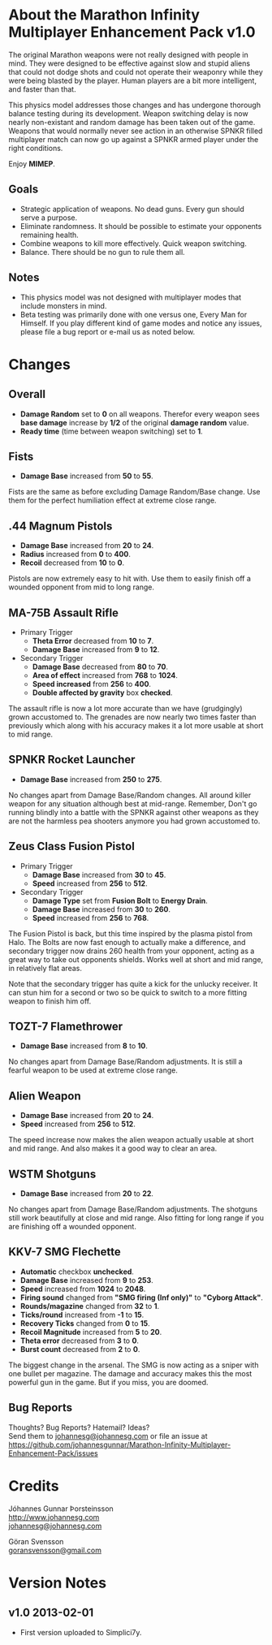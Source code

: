 # About the Marathon Infinity Multiplayer Enhancement Pack v1.0

The original Marathon weapons were not really designed with people in mind. They were designed to be effective against slow and stupid aliens that could not dodge shots and could not operate their weaponry while they were being blasted by the player. Human players are a bit more intelligent, and faster than that.

This physics model addresses those changes and has undergone thorough balance testing during its development. Weapon switching delay is now nearly non-existant and random damage has been taken out of the game. Weapons that would normally never see action in an otherwise SPNKR filled multiplayer match can now go up against a SPNKR armed player under the right conditions.  

Enjoy **MIMEP**.

## Goals

- Strategic application of weapons. No dead guns. Every gun should serve a purpose.
- Eliminate randomness. It should be possible to estimate your opponents remaining health.
- Combine weapons to kill more effectively. Quick weapon switching.
- Balance. There should be no gun to rule them all. 

## Notes

- This physics model was not designed with multiplayer modes that include monsters in mind.
- Beta testing was primarily done with one versus one, Every Man for Himself. If you play different kind of game modes and notice any issues, please file a bug report or e-mail us as noted below.

# Changes

## Overall

- **Damage Random** set to **0** on all weapons. Therefor every weapon sees **base damage** increase by **1/2** of the original **damage random** value.
- **Ready time** (time between weapon switching) set to **1**.

## Fists

- **Damage Base** increased from **50** to **55**.

Fists are the same as before excluding Damage Random/Base change. Use them for the perfect humiliation effect at extreme close range.

## .44 Magnum Pistols

- **Damage Base** increased from **20** to **24**.
- **Radius** increased from **0** to **400**.
- **Recoil** decreased from **10** to **0**.

Pistols are now extremely easy to hit with. Use them to easily finish off a wounded opponent from mid to long range.

## MA-75B Assault Rifle

- Primary Trigger
	- **Theta Error** decreased from **10** to **7**.
	- **Damage Base** increased from **9** to **12**.
- Secondary Trigger
	- **Damage Base** decreased from **80** to **70**.
	- **Area of effect** increased from **768** to **1024**.
	- **Speed increased** from **256** to **400**.
	- **Double affected by gravity** box **checked**.
	
The assault rifle is now a lot more accurate than we have (grudgingly) grown accustomed to. The grenades are now nearly two times faster than previously which along with his accuracy makes it a lot more usable at short to mid range.

## SPNKR Rocket Launcher

- **Damage Base** increased from **250** to **275**.

No changes apart from Damage Base/Random changes. All around killer weapon for any situation although best at mid-range. Remember, Don't go running blindly into a battle with the SPNKR against other weapons as they are not the harmless pea shooters anymore you had grown accustomed to.

## Zeus Class Fusion Pistol

- Primary Trigger
	- **Damage Base** increased from **30** to **45**.
	- **Speed** increased from **256** to **512**.
- Secondary Trigger
	- **Damage Type** set from **Fusion Bolt** to **Energy Drain**.
	- **Damage Base** increased from **30** to **260**.
	- **Speed** increased from **256** to **768**.

The Fusion Pistol is back, but this time inspired by the plasma pistol from Halo. The Bolts are now fast enough to actually make a difference, and secondary trigger now drains 260 health from your opponent, acting as a great way to take out opponents shields. Works well at short and mid range, in relatively flat areas.

Note that the secondary trigger has quite a kick for the unlucky receiver. It can stun him for a second or two so be quick to switch to a more fitting weapon to finish him off.

## TOZT-7 Flamethrower

- **Damage Base** increased from **8** to **10**.

No changes apart from Damage Base/Random adjustments. It is still a fearful weapon to be used at extreme close range.

## Alien Weapon

- **Damage Base** increased from **20** to **24**.
- **Speed** increased from **256** to **512**.

The speed increase now makes the alien weapon actually usable at short and mid range. And also makes it a good way to clear an area.

## WSTM Shotguns

- **Damage Base** increased from **20** to **22**.

No changes apart from Damage Base/Random adjustments. The shotguns still work beautifully at close and mid range. Also fitting for long range if you are finishing off a wounded opponent.

## KKV-7 SMG Flechette

- **Automatic** checkbox **unchecked**.
- **Damage Base** increased from **9** to **253**.
- **Speed** increased from **1024** to **2048**.
- **Firing sound** changed from **"SMG firing (Inf only)"** to **"Cyborg Attack"**.
- **Rounds/magazine** changed from **32** to **1**.
- **Ticks/round** increased from **-1** to **15**.
- **Recovery Ticks** changed from **0** to **15**.
- **Recoil Magnitude** increased from **5** to **20**.
- **Theta error** decreased from **3** to **0**.
- **Burst count** decreased from **2** to **0**.

The biggest change in the arsenal. The SMG is now acting as a sniper with one bullet per magazine. The damage and accuracy makes this the most powerful gun in the game. But if you miss, you are doomed.

## Bug Reports

Thoughts? Bug Reports? Hatemail? Ideas?  
Send them to johannesg@johannesg.com or file an issue at https://github.com/johannesgunnar/Marathon-Infinity-Multiplayer-Enhancement-Pack/issues

# Credits

Jóhannes Gunnar Þorsteinsson  
http://www.johannesg.com  
johannesg@johannesg.com

Göran Svensson  
goransvensson@gmail.com

# Version Notes

## v1.0 2013-02-01
- First version uploaded to Simplici7y.